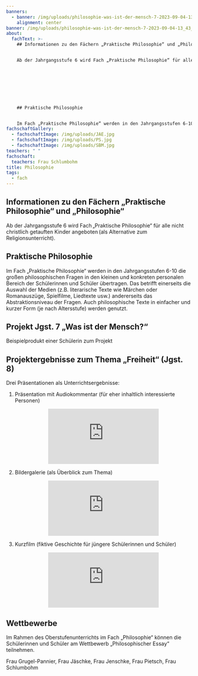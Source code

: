 ```yaml
---
banners:
  - banner: /img/uploads/philosophie-was-ist-der-mensch-7-2023-09-04-13_43_29.jpeg
    alignment: center
banner: /img/uploads/philosophie-was-ist-der-mensch-7-2023-09-04-13_43_29.jpeg
about:
  fachText: >-
    ## Informationen zu den Fächern „Praktische Philosophie“ und „Philosophie“ 


    Ab der Jahrgangsstufe 6 wird Fach „Praktische Philosophie“ für alle nicht christlich getauften Kinder angeboten (als Alternative zum Religionsunterricht).  


     


     


    ## Praktische Philosophie 


    Im Fach „Praktische Philosophie“ werden in den Jahrgangsstufen 6-10 die großen philosophischen Fragen in den kleinen und konkreten personalen Bereich der Schülerinnen und Schüler übertragen. Das betrifft einerseits die Auswahl der Medien (z.B. literarische Texte wie Märchen oder Romanauszüge, Spielfilme, Liedtexte usw.) andererseits das Abstraktionsniveau der Fragen. Auch philosophische Texte in einfacher und kurzer Form (je nach Altersstufe) werden genutzt.
fachschaftGallery:
  - fachschaftImage: /img/uploads/JAE.jpg
  - fachschaftImage: /img/uploads/PS.jpg
  - fachschaftImage: /img/uploads/SBM.jpg
teachers: " "
fachschaft:
  teachers: Frau Schlumbohm
title: Philosophie
tags:
  - fach
---
```

## Informationen zu den Fächern „Praktische Philosophie“ und „Philosophie“

Ab der Jahrgangsstufe 6 wird Fach „Praktische Philosophie“ für alle nicht christlich getauften Kinder angeboten (als Alternative zum Religionsunterricht).  

## Praktische Philosophie

Im Fach „Praktische Philosophie“ werden in den Jahrgangsstufen 6-10 die großen philosophischen Fragen in den kleinen und konkreten personalen Bereich der Schülerinnen und Schüler übertragen. Das betrifft einerseits die Auswahl der Medien (z.B. literarische Texte wie Märchen oder Romanauszüge, Spielfilme, Liedtexte usw.) andererseits das Abstraktionsniveau der Fragen. Auch philosophische Texte in einfacher und kurzer Form (je nach Altersstufe) werden genutzt. 

## Projekt Jgst. 7 „Was ist der Mensch?“

Beispielprodukt einer Schülerin zum Projekt  

## Projektergebnisse zum Thema „Freiheit“ (Jgst. 8)

Drei Präsentationen als Unterrichtsergebnisse: 

1. Präsentation mit Audiokommentar (für eher inhaltlich interessierte Personen) 

   <center><iframe class="youtube component" src="https://www.youtube.com/embed/A_4BLid9PP4??si=fwYUPNAgq_2mM5Ht" title="YouTube video player" frameborder="0" allow="accelerometer; autoplay; clipboard-write; encrypted-media; gyroscope; picture-in-picture; web-share" allowfullscreen></iframe></center>
2. Bildergalerie (als Überblick zum Thema) 

   <center><iframe class="youtube component" src="https://www.youtube.com/embed/aPJgQ-ODvfk??si=fwYUPNAgq_2mM5Ht" title="YouTube video player" frameborder="0" allow="accelerometer; autoplay; clipboard-write; encrypted-media; gyroscope; picture-in-picture; web-share" allowfullscreen></iframe></center>
3. Kurzfilm (fiktive Geschichte für jüngere Schülerinnen und Schüler) 

   <center><iframe class="youtube component" src="https://www.youtube.com/embed/9u4iTJnG3rA??si=fwYUPNAgq_2mM5Ht" title="YouTube video player" frameborder="0" allow="accelerometer; autoplay; clipboard-write; encrypted-media; gyroscope; picture-in-picture; web-share" allowfullscreen></iframe></center>

## Wettbewerbe

Im Rahmen des Oberstufenunterrichts im Fach „Philosophie“ können die Schülerinnen und Schüler am Wettbewerb „Philosophischer Essay“ teilnehmen.



Frau Grugel-Pannier, Frau Jäschke, Frau Jenschke, Frau Pietsch, Frau Schlumbohm